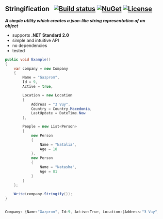 ## Stringification&nbsp;&nbsp; [![Build status](https://ci.appveyor.com/api/projects/status/45p92vlwqqgm9vb1?svg=true)](https://ci.appveyor.com/project/dshe/Stringification) [![NuGet](https://img.shields.io/nuget/vpre/Stringification.svg)](https://www.nuget.org/packages/Stringification/) [![License](https://img.shields.io/badge/license-Apache%202.0-7755BB.svg)](https://opensource.org/licenses/Apache-2.0)

***A simple utility which creates a json-like string representation of an object***
- supports **.NET Standard 2.0**
- simple and intuitive API
- no dependencies
- tested

```csharp
public void Example()
{
    var company = new Company
    {
        Name = "Gazprom",
        Id = 9,
        Active = true,

        Location = new Location
        {
            Address = "3 Vuy",
            Country = Country.Macedonia,
            LastUpdate = DateTime.Now
        },

        People = new List<Person>
        {
            new Person
            {
                Name = "Natalia",
                Age = 18
            },
            new Person
            {
                Name = "Natasha",
                Age = 81
            }
        }
    };
    
    Write(company.Stringify());
}
    
```
```csharp
Company: {Name:"Gazprom", Id:9, Active:True, Location:{Address:"3 Vuy", Country:Macedonia, LastUpdate:8/13/2018 2:30:10}, People:[{Name:"Natalia", Age:18}, {Name:"Natasha", Age:81}]}
```
